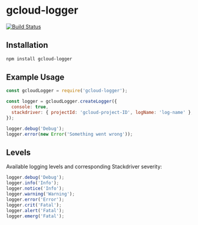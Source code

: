 # gcloud-logger

[![Build Status](https://travis-ci.com/a-pavlenko/gcloud-logger.svg?branch=master)](https://travis-ci.com/a-pavlenko/gcloud-logger)

## Installation

```bash
npm install gcloud-logger
```

## Example Usage

```js
const gcloudLogger = require('gcloud-logger');

const logger = gcloudLogger.createLogger({
  console: true,
  stackdriver: { projectId: 'gcloud-project-ID', logName: 'log-name' },
});

logger.debug('Debug');
logger.error(new Error('Something went wrong'));
```

## Levels

Available logging levels and corresponding Stackdriver severity:

```js
logger.debug('Debug');
logger.info('Info');
logger.notice('Info');
logger.warning('Warning');
logger.error('Error');
logger.crit('Fatal');
logger.alert('Fatal');
logger.emerg('Fatal');
```
